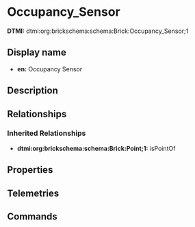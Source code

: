 # Occupancy_Sensor
**DTMI:** dtmi:org:brickschema:schema:Brick:Occupancy_Sensor;1
## Display name
- **en:** Occupancy Sensor
## Description
## Relationships
### Inherited Relationships
* **dtmi:org:brickschema:schema:Brick:Point;1:** isPointOf
## Properties
## Telemetries
## Commands

